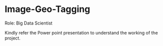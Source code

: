 # Image-Geo-Tagging
Role: Big Data Scientist

Kindly refer the Power point presentation to understand the working of the project.
